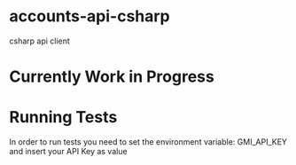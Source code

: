 # accounts-api-csharp
csharp api client

# Currently Work in Progress

# Running Tests
In order to run tests you need to set the environment variable: GMI_API_KEY and insert your API Key as value
